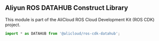## Aliyun ROS DATAHUB Construct Library

This module is part of the AliCloud ROS Cloud Development Kit (ROS CDK) project.

```ts
import * as DATAHUB from '@alicloud/ros-cdk-datahub';
```